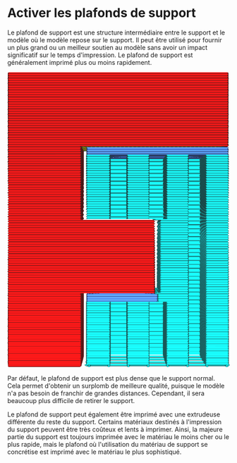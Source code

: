 Activer les plafonds de support
====
Le plafond de support est une structure intermédiaire entre le support et le modèle où le modèle repose sur le support. Il peut être utilisé pour fournir un plus grand ou un meilleur soutien au modèle sans avoir un impact significatif sur le temps d'impression. Le plafond de support est généralement imprimé plus ou moins rapidement.

![Le toit du support est coloré dans une teinte de bleu plus sombre](../../../articles/images/support_roof_enable.png)

Par défaut, le plafond de support est plus dense que le support normal. Cela permet d'obtenir un surplomb de meilleure qualité, puisque le modèle n'a pas besoin de franchir de grandes distances. Cependant, il sera beaucoup plus difficile de retirer le support.

Le plafond de support peut également être imprimé avec une extrudeuse différente du reste du support. Certains matériaux destinés à l'impression du support peuvent être très coûteux et lents à imprimer. Ainsi, la majeure partie du support est toujours imprimée avec le matériau le moins cher ou le plus rapide, mais le plafond où l'utilisation du matériau de support se concrétise est imprimé avec le matériau le plus sophistiqué.
